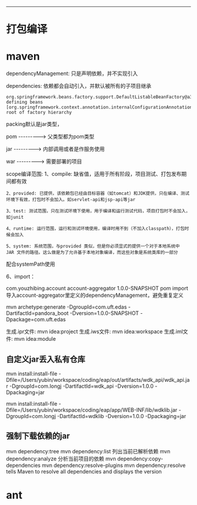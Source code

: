 ------


# 打包编译

# maven

dependencyManagement:
	只是声明依赖，并不实现引入

dependencies:
	依赖都会自动引入，并默认被所有的子项目继承	

	org.springframework.beans.factory.support.DefaultListableBeanFactory@a307a8c: defining beans [org.springframework.context.annotation.internalConfigurationAnnotationProcessor,org.springframework.context.annotation.internalAutowiredAnnotationProcessor,org.springframework.context.annotation.internalCommonAnnotationProcessor,org.springframework.context.event.internalEventListenerProcessor,org.springframework.context.event.internalEventListenerFactory,simpleJdbcDemoApplication,org.springframework.boot.autoconfigure.internalCachingMetadataReaderFactory,batchFooDao,fooDao,simpleJdbcInsert,namedParameterJdbcTemplate,org.springframework.boot.autoconfigure.AutoConfigurationPackages,org.springframework.boot.autoconfigure.context.PropertyPlaceholderAutoConfiguration,org.springframework.boot.autoconfigure.condition.BeanTypeRegistry,propertySourcesPlaceholderConfigurer,org.springframework.boot.autoconfigure.jmx.JmxAutoConfiguration,mbeanExporter,objectNamingStrategy,mbeanServer,org.springframework.boot.autoconfigure.jdbc.DataSourceConfiguration$Hikari,dataSource]; root of factory hierarchy



packing默认是jar类型，

<packaging>pom</packaging>   --------->   父类型都为pom类型

<packaging>jar</packaging>      --------->   内部调用或者是作服务使用

<packaging>war</packaging>    --------->   需要部署的项目



scope编译范围:
	1、compile: 缺省值，适用于所有阶段，项目测试、打包发布期间都有效

	2、provided: 已提供，该依赖包已经由目标容器（如tomcat）和JDK提供，只在编译、测试环境下有效，打包时不会加入。如servlet-api和jsp-api等jar

	3、test: 测试范围，只在测试环境下使用，用于编译和运行测试代码，项目打包时不会加入，如junit

	4、runtime: 运行范围，运行和测试环境使用，编译时用不到（不加入classpath），打包时候会加入

	5、system: 系统范围，与provided 类似，但是你必须显式的提供一个对于本地系统中JAR 文件的路径。这么做是为了允许基于本地对象编译，而这些对象是系统类库的一部分
  配合systemPath使用
  
  6、import：
  

<dependencyManagement>
      <dependencies>
        <dependency>
            <groupId>com.youzhibing.account</groupId>
              <artifactId>account-aggregator</artifactId>
              <version>1.0.0-SNAPSHOT</version>
              <type>pom</type>
              <scope>import</scope>
        </dependency>
      </dependencies>
  </dependencyManagement>
导入account-aggregator里定义的dependencyManagement，避免重复定义



mvn archetype:generate -DgroupId=com.uft.edas -DartifactId=pandora_boot  -Dversion=1.0.0-SNAPSHOT  -Dpackage=com.uft.edas



生成.ipr文件: mvn idea:project
生成.iws文件: mvn idea:workspace
生成.iml文件: mvn idea:module






## 自定义jar丢入私有仓库
mvn install:install-file -Dfile=/Users/yubin/workspace/coding/eap/out/artifacts/wdk_api/wdk_api.jar -DgroupId=com.longj -DartifactId=wdk_api -Dversion=1.0.0 -Dpackaging=jar



mvn install:install-file -Dfile=/Users/yubin/workspace/coding/eap/app/WEB-INF/lib/wdklib.jar -DgroupId=com.longj -DartifactId=wdklib -Dversion=1.0.0 -Dpackaging=jar


## 强制下载依赖的jar
mvn dependency:tree
mvn dependency:list 列出当前已解析依赖
mvn dependency:analyze 分析当前项目的依赖
mvn dependency:copy-dependencies
mvn dependency:resolve-plugins
mvn dependency:resolve  tells Maven to resolve all dependencies and displays the version



# ant
